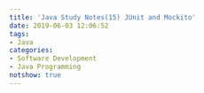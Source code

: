 ```yaml
---
title: 'Java Study Notes(15) JUnit and Mockito'
date: 2019-06-03 12:06:52
tags: 
- Java
categories: 
- Software Development
- Java Programming
notshow: true
---
```


